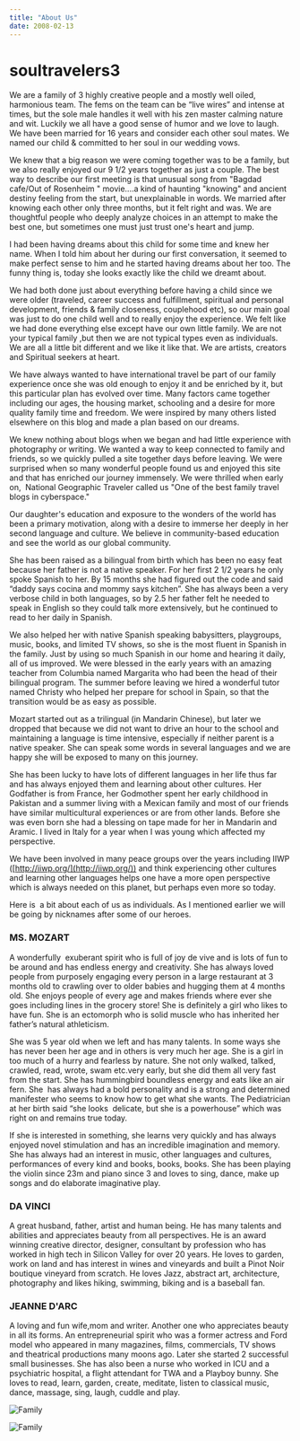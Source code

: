 ```yaml
---
title: "About Us"
date: 2008-02-13
---
```


# soultravelers3

We are a family of 3 highly creative people and a mostly well oiled, harmonious team. The fems on the team can be “live wires” and intense at times, but the sole male handles it well with his zen master calming nature and wit. Luckily we all have a good sense of humor and we love to laugh. We have been married for 16 years and consider each other soul mates. We named our child & committed to her soul in our wedding vows.

We knew that a big reason we were coming together was to be a family, but we also really enjoyed our 9 1/2 years together as just a couple. The best way to describe our first meeting is that unusual song from "Bagdad cafe/Out of Rosenheim " movie....a kind of haunting "knowing" and ancient destiny feeling from the start, but unexplainable in words. We married after knowing each other only three months, but it felt right and was. We are thoughtful people who deeply analyze choices in an attempt to make the best one, but sometimes one must just trust one's heart and jump.

I had been having dreams about this child for some time and knew her name. When I told him about her during our first conversation, it seemed to make perfect sense to him and he started having dreams about her too. The funny thing is, today she looks exactly like the child we dreamt about.

We had both done just about everything before having a child since we were older (traveled, career success and fulfillment, spiritual and personal development, friends & family closeness, couplehood etc), so our main goal was just to do one child well and to really enjoy the experience. We felt like we had done everything else except have our own little family. We are not your typical family ,but then we are not typical types even as individuals. We are all a little bit different and we like it like that. We are artists, creators and Spiritual seekers at heart.

We have always wanted to have international travel be part of our family experience once she was old enough to enjoy it and be enriched by it, but this particular plan has evolved over time. Many factors came together including our ages, the housing market, schooling and a desire for more quality family time and freedom. We were inspired by many others listed elsewhere on this blog and made a plan based on our dreams.

We knew nothing about blogs when we began and had little experience with photography or writing. We wanted a way to keep connected to family and friends, so we quickly pulled a site together days before leaving. We were surprised when so many wonderful people found us and enjoyed this site and that has enriched our journey immensely. We were thrilled when early on,  National Geographic Traveler called us "One of the best family travel blogs in cyberspace."

Our daughter's education and exposure to the wonders of the world has been a primary motivation, along with a desire to immerse her deeply in her second language and culture. We believe in community-based education and see the world as our global community.

She has been raised as a bilingual from birth which has been no easy feat because her father is not a native speaker. For her first 2 1/2 years he only spoke Spanish to her. By 15 months she had figured out the code and said “daddy says cocina and mommy says kitchen”. She has always been a very verbose child in both languages, so by 2.5 her father felt he needed to speak in English so they could talk more extensively, but he continued to  read to her daily in Spanish.

We also helped her with native Spanish speaking babysitters, playgroups, music, books, and limited TV shows, so she is the most fluent in Spanish in the family. Just by using so much Spanish in our home and hearing it daily, all of us improved. We were blessed in the early years with an amazing teacher from Columbia named Margarita who had been the head of their bilingual program. The summer before leaving we hired a wonderful tutor named Christy who helped her prepare for school in Spain, so that the transition would be as easy as possible.

Mozart started out as a trilingual (in Mandarin Chinese), but later we dropped that because we did not want to drive an hour to the school and maintaining a language is time intensive, especially if neither parent is a native speaker. She can speak some words in several languages and we are happy she will be exposed to many on this journey.  

She has been lucky to have lots of different languages in her life thus far and has always enjoyed them and learning about other cultures. Her Godfather is from France, her Godmother spent her early childhood in Pakistan and a summer living with a Mexican family and most of our friends have similar multicultural experiences or are from other lands. Before she was even born she had a blessing on tape made for her in Mandarin and Aramic. I lived in Italy for a year when I was young which affected my perspective. 

We have been involved in many peace groups over the years including IIWP ([http://iiwp.org/](http://iiwp.org/)) and think experiencing other cultures and learning other languages helps one have a more open perspective which is always needed on this planet, but perhaps even more so today.

Here is  a bit about each of us as individuals. As I mentioned earlier we will be going by nicknames after some of our heroes.

### MS. MOZART

A wonderfully  exuberant spirit who is full of joy de vive and is lots of fun to be around and has endless energy and creativity. She has always loved people from purposely engaging every person in a large restaurant at 3 months old to crawling over to older babies and hugging them at 4 months old. She enjoys people of every age and makes friends where ever she goes including lines in the grocery store! She is definitely a girl who likes to have fun. She is an ectomorph who is solid muscle who has inherited her father’s natural athleticism.

She was 5 year old when we left and has many talents. In some ways she has never been her age and in others is very much her age. She is a girl in too much of a hurry and fearless by nature. She not only walked, talked, crawled, read, wrote, swam etc.very early, but she did them all very fast from the start. She has hummingbird boundless energy and eats like an air fern. She  has always had a bold personality and is a strong and determined manifester who seems to know how to get what she wants. The Pediatrician at her birth said “she looks  delicate, but she is a powerhouse” which was right on and remains true today.

If she is interested in something, she learns very quickly and has always enjoyed novel stimulation and has an incredible imagination and memory. She has always had an interest in music, other languages and cultures, performances of every kind and books, books, books. She has been playing the violin since 23m and piano since 3 and loves to sing, dance, make up songs and do elaborate imaginative play.

### DA VINCI

A great husband, father, artist and human being. He has many talents and abilities and appreciates beauty from all perspectives. He is an award winning creative director, designer, consultant by profession who has worked in high tech in Silicon Valley for over 20 years. He loves to garden, work on land and has interest in wines and vineyards and built a Pinot Noir boutique vineyard from scratch. He loves Jazz, abstract art, architecture, photography and likes hiking, swimming, biking and is a baseball fan.

### JEANNE D'ARC

A loving and fun wife,mom and writer. Another one who appreciates beauty in all its forms. An entrepreneurial spirit who was a former actress and Ford model who appeared in many magazines, films, commercials, TV shows and theatrical productions many moons ago. Later she started 2 successful small businesses. She has also been a nurse who worked in ICU and a psychiatric hospital, a flight attendant for TWA and a Playboy bunny. She loves to read, learn, garden, create, meditate, listen to classical music, dance, massage, sing, laugh, cuddle and play.

![Family](http://soultravelers3new.local/typepad-images/family_portrait.png)

![Family](http://soultravelers3new.local/typepad-images/9_16_HVS_BD_party5.png)
